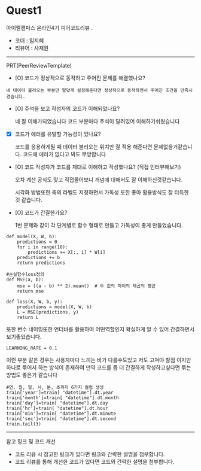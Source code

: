 # Quest1

아이펠캠퍼스 온라인4기 피어코드리뷰
.
- 코더 : 임지혜
- 리뷰어 : 사재원
-------------------------------------------------- -----------

PRT(PeerReviewTemplate)

- [O] 코드가 정상적으로 동작하고 주어진 문제를 해결했나요?
```
네 데이터 불러오는 부분만 알맞게 설정해준다면 정상적으로 동작하면서 주어진 조건을 만족시켰습니다.
```

- [O] 주석을 보고 작성자의 코드가 이해되었나요?
  
  네 잘 이해가되었습니다 코드 부분마다 주석이 달려있어 이해하기쉬웠습니다

- [X] 코드가 에러를 유발할 가능성이 있나요?
  
  코드를 응용하게될 때 데이터 불러오는 위치만 잘 적용 해준다면 문제없을거같습니다.
  코드에 에러가 없다고 봐도 무방합니다

- [O] 코드 작성자가 코드를 제대로 이해하고 작성했나요? (직접 인터뷰해보기)
  
  오차 계산 공식도 맞고 직접물어보니 개념에 대해서도 잘 이해하신것같습니다.
  
  시각화 방법또한 축의 라벨도 지정하면서 가독성 또한 좋아 활용방식도 잘 터득한 것 같습니다.

- [O] 코드가 간결한가요?
  
  1번 문제와 같이 각 단계별로 함수 형태로 만들고 가독성이 좋게 만들었습니다.
```
def model(X, W, b):
    predictions = 0
    for i in range(10):
        predictions += X[:, i] * W[i]
    predictions += b
    return predictions

#손실함수loss정의
def MSE(a, b):
    mse = ((a - b) ** 2).mean()  # 두 값의 차이의 제곱의 평균
    return mse

def loss(X, W, b, y):
    predictions = model(X, W, b)
    L = MSE(predictions, y)
    return L
```

또한 변수 네이밍또한 언더바를 활용하여 어떤역할인지 확실하게 알 수 있어 간결하면서 보기좋았습니다.
```
LEARNING_RATE = 0.1
```

이런 부분 같은 경우는 사용자마다 느끼는 바가 다를수도있고 저도 고쳐야 할점 이지만 
하나로 묶어서 하는 방식이 존재하여 만약 코드를 좀 더 간결하게 작성하고싶다면 묶는방법도 좋은거 같습니다
```
#연, 월, 일, 시, 분, 초까지 6가지 컬럼 생성
train['year']=train[ "datetime"].dt.year
train['month']=train[ "datetime"].dt.month
train['day']=train[ "datetime"].dt.day
train['hr']=train[ "datetime"].dt.hour
train['min']=train[ "datetime"].dt.minute
train['sec']=train[ "datetime"].dt.second
train.tail(3)
```

----------------------------------------------

참고 링크 및 코드 개선
- 코드 리뷰 시 참고한 링크가 있다면 링크와 간략한 설명을 첨부합니다.
- 코드 리뷰를 통해 개선한 코드가 있다면 코드와 간략한 설명을 첨부합니다.
